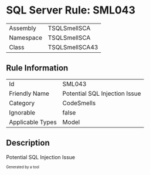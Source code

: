 ﻿# SQL Server Rule: SML043
  
|    |    |
|----|----|
| Assembly | TSQLSmellSCA |
| Namespace | TSQLSmellSCA |
| Class | TSQLSmellSCA43 |
  
## Rule Information
  
|    |    |
|----|----|
| Id | SML043 |
| Friendly Name | Potential SQL Injection Issue |
| Category | CodeSmells |
| Ignorable | false |
| Applicable Types | Model  |
  
## Description
  
Potential SQL Injection Issue
  
<sub><sup>Generated by a tool</sup></sub>
